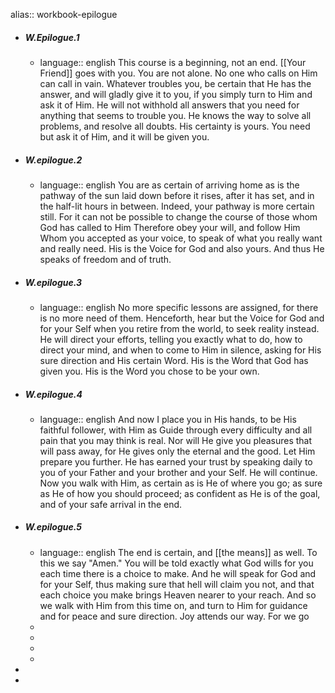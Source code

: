 alias:: workbook-epilogue

- ##### W.Epilogue.1
	- language:: english 
	  This course is a beginning, not an end. [[Your Friend]] goes with you. You are not alone. No one who calls on Him can call in vain. Whatever troubles you, be certain that He has the answer, and will gladly give it to you, if you simply turn to Him and ask it of Him. He will not withhold all answers that you need for anything that seems to trouble you. He knows the way to solve all problems, and resolve all doubts. His certainty is yours. You need but ask it of Him, and it will be given you.
- ##### W.epilogue.2
	- language:: english
	  You are as certain of arriving home as is the pathway of the sun laid down before it rises, after it has set, and in the half-lit hours in between. Indeed, your pathway is more certain still. For it can not be possible to change the course of those whom God has called to Him Therefore obey your will, and follow Him Whom you accepted as your voice, to speak of what you really want and really need. His is the Voice for God and also yours. And thus He speaks of freedom and of truth.
- ##### W.epilogue.3
	- language:: english
	  No more specific lessons are assigned, for there is no more need of them. Henceforth, hear but the Voice for God and for your Self when you retire from the world, to seek reality instead. He will direct your efforts, telling you exactly what to do, how to direct your mind, and when to come to Him in silence, asking for His sure direction and His certain Word. His is the Word that God has given you. His is the Word you chose to be your own.
- ##### W.epilogue.4
	- language:: english
	  And now I place you in His hands, to be His faithful follower, with Him as Guide through every difficulty and all pain that you may think is real. Nor will He give you pleasures that will pass away, for He gives only the eternal and the good. Let Him prepare you further. He has earned your trust by speaking daily to you of your Father and your brother and your Self. He will continue. Now you walk with Him, as certain as is He of where you go; as sure as He of how you should proceed; as confident as He is of the goal, and of your safe arrival in the end.
- ##### W.epilogue.5
	- language:: english
	  The end is certain, and [[the means]] as well. To this we say "Amen." You will be told exactly what God wills for you each time there is a choice to make. And he will speak for God and for your Self, thus making sure that hell will claim you not, and that each choice you make brings Heaven nearer to your reach. And so we walk with Him from this time on, and turn to Him for guidance and for peace and sure direction. Joy attends our way. For we go
	-
	-
	-
	-
-
-